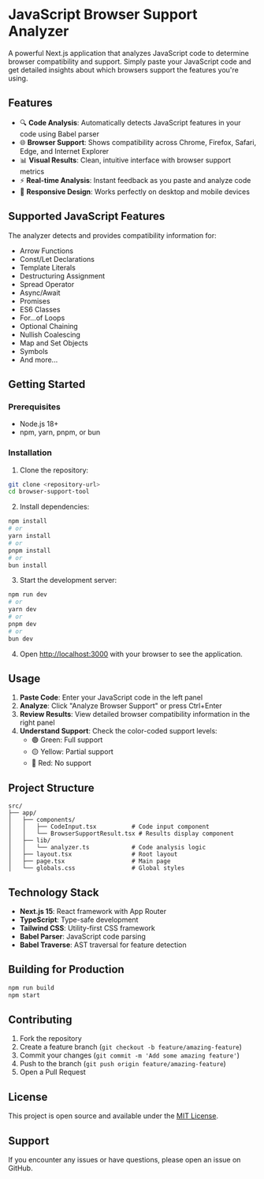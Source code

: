 # JavaScript Browser Support Analyzer

A powerful Next.js application that analyzes JavaScript code to determine browser compatibility and support. Simply paste your JavaScript code and get detailed insights about which browsers support the features you're using.

## Features

- 🔍 **Code Analysis**: Automatically detects JavaScript features in your code using Babel parser
- 🌐 **Browser Support**: Shows compatibility across Chrome, Firefox, Safari, Edge, and Internet Explorer  
- 📊 **Visual Results**: Clean, intuitive interface with browser support metrics
- ⚡ **Real-time Analysis**: Instant feedback as you paste and analyze code
- 📱 **Responsive Design**: Works perfectly on desktop and mobile devices

## Supported JavaScript Features

The analyzer detects and provides compatibility information for:

- Arrow Functions
- Const/Let Declarations  
- Template Literals
- Destructuring Assignment
- Spread Operator
- Async/Await
- Promises
- ES6 Classes
- For...of Loops
- Optional Chaining
- Nullish Coalescing
- Map and Set Objects
- Symbols
- And more...

## Getting Started

### Prerequisites

- Node.js 18+ 
- npm, yarn, pnpm, or bun

### Installation

1. Clone the repository:
```bash
git clone <repository-url>
cd browser-support-tool
```

2. Install dependencies:
```bash
npm install
# or
yarn install
# or 
pnpm install
# or
bun install
```

3. Start the development server:
```bash
npm run dev
# or
yarn dev
# or
pnpm dev  
# or
bun dev
```

4. Open [http://localhost:3000](http://localhost:3000) with your browser to see the application.

## Usage

1. **Paste Code**: Enter your JavaScript code in the left panel
2. **Analyze**: Click "Analyze Browser Support" or press Ctrl+Enter
3. **Review Results**: View detailed browser compatibility information in the right panel
4. **Understand Support**: Check the color-coded support levels:
   - 🟢 Green: Full support
   - 🟡 Yellow: Partial support  
   - 🔴 Red: No support

## Project Structure

```
src/
├── app/
│   ├── components/
│   │   ├── CodeInput.tsx          # Code input component
│   │   └── BrowserSupportResult.tsx # Results display component
│   ├── lib/
│   │   └── analyzer.ts            # Code analysis logic
│   ├── layout.tsx                 # Root layout
│   ├── page.tsx                   # Main page
│   └── globals.css                # Global styles
```

## Technology Stack

- **Next.js 15**: React framework with App Router
- **TypeScript**: Type-safe development
- **Tailwind CSS**: Utility-first CSS framework
- **Babel Parser**: JavaScript code parsing
- **Babel Traverse**: AST traversal for feature detection

## Building for Production

```bash
npm run build
npm start
```

## Contributing

1. Fork the repository
2. Create a feature branch (`git checkout -b feature/amazing-feature`)
3. Commit your changes (`git commit -m 'Add some amazing feature'`)
4. Push to the branch (`git push origin feature/amazing-feature`)
5. Open a Pull Request

## License

This project is open source and available under the [MIT License](LICENSE).

## Support

If you encounter any issues or have questions, please open an issue on GitHub.
